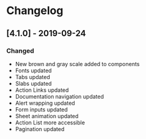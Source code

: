 # Changelog

## [4.1.0] - 2019-09-24

### Changed

 - New brown and gray scale added to components
 - Fonts updated
 - Tabs updated
 - Slabs updated
 - Action Links updated
 - Documentation navigation updated
 - Alert wrapping updated
 - Form inputs updated
 - Sheet animation updated
 - Action List more accessible
 - Pagination updated